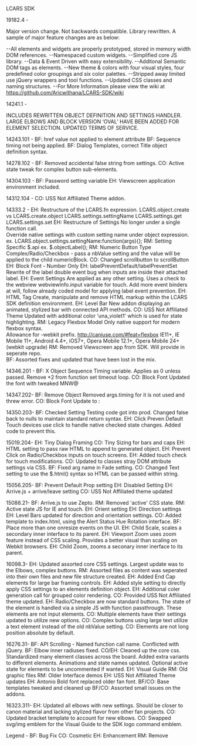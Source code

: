 LCARS SDK 

19182.4  -

Major version change.  Not backwards compatible. Library rewritten.  A sample of major feature changes are as below:

--All elements and widgets are properly prototyped, stored in memory width DOM references.
--Namespaced custom widgets.
--Simplified core JS library.
--Data & Event Driven with easy extensibility.
--Additonal Semantic DOM tags as elements.
--New theme & colors with four visual styles, four predefined color groupings and six color palettes.
--Stripped away limited use jQuery wrappers and tool functions.
--Updated CSS classes and naming structures.
--For More Information please view the wiki at https://github.com/Aricwithana/LCARS-SDK/wiki

14241.1 - 

INCLUDES REWRITTEN OBJECT DEFINITION AND SETTINGS HANDLER. 
LARGE ELBOWS AND BLOCK VERSION ‘OVAL’ HAVE BEEN ADDED FOR 
ELEMENT SELECTION. UPDATED TERMS OF SERVICE.

14243.101 -
BF:  href value not applied to element attribute
BF:  Sequence timing not being applied.
BF:  Dialog Templates, correct Title object definition syntax.

14278.102 - 
BF:  Removed accidental false string from settings.
CO:  Active state tweak for complex button sub-elements.

14304.103 - 
BF:  Password setting variable
EH:  Viewscreen application environment included.

14312.104 - 
CO:  USS Not Affiliated Theme addon.

14333.2 - 
EH: Restructure of the LCARS.fn expression.
    LCARS.object.create vs LCARS.create.object
    LCARS.settings.settingName
    LCARS.settings.get
    LCARS.settings.set
EH: Restructure of Settings
    No longer under a single function call.  
    Override native settings with custom setting
    name under object expression.
    ex. LCARS.object.settings.settingName:function(args){};
RM: Setting Specific $.api
    ex. $.objectLabel();
RM: Numeric Button Type
    Complex/Radio/Checkbox - pass a nbValue setting and
    the value will be applied to the child numericBlock.
CO: Changed scrollbutton to scrollButton
EH: Block Font - Number Only
EH: labelPreventDefault/labelPreventSet
    Rewrite of the label double event bug when inputs
    are inside their attached label.
EH: Event Settings
    Are applied as any other setting.  Uses a check to 
    the webview webviewInfo.input variable for touch.
    Add more event binders at will, follow already coded
    model for applying label event prevention.
EH: HTML Tag
    Create, manipulate and remove HTML markup within the
    LCARS SDK definition environment.
EH: Level Bar
    New addon displaying an animated, stylized bar
    with connected API methods.
CO: USS Not Affiliated Theme
    Updated with additional color 'una_violet1' which is 
    used for state highlighting.
RM: Legacy Flexbox Model
    Only native support for modern flexbox syntax.  
    Allowance for -webkit prefix.
    http://caniuse.com/#feat=flexbox
    IE11+, IE Mobile 11+, Android 4.4+, iOS7+, 
    Opera Mobile 12.1+, Opera Mobile 24+ (webkit upgrade)
RM: Removed Viewscreen app from SDK.  Will provide in seperate repo.    
BF: Assorted fixes and updated that have been lost in the mix.    

14346.201 - 
BF: X Object Sequence Timing variable.
    Applies as 0 unless passed.  Remove *2 from 
    function set timeout loop.
CO: Block Font
    Updated the font with tweaked MNW@

14347.202-
BF: Remove Object
    Removed args.timing for it is not used and threw error.
CO: Block Font
    Update to :

14350.203-
BF: Checked Setting
    Testing code got into prod.
    Changed false back to nulls
    to maintain standard return
    syntax.
EH: Click Preven Default
    Touch devices use click to handle
    native checked state changes. Added
    code to prevent this.

15019.204-
EH: Tiny Dialog Framing
CO: Tiny Sizing for bars and caps
EH: HTML setting to pass raw HTML to
    append to generated object.
EH: Prevent Click on Radio/Checkbox
    inputs on touch screens.
EH: Added touch check for touch modifications.
CO: Updated to classes stray DOM attribute
    settings via CSS.
BF: Fixed arg name in Fade setting.
CO: Changed Text setting to use the
    $.html() syntax so HTML can be 
    passed within string.


15056.205-
BF: Prevent Default Prop setting
EH: Disabled Setting
EH: Arrive.js + arrive/leave setting
CO: USS Not Affiliated theme updated


15088.21-
BF: Arrive.js to use Zepto.
RM: Removed 'active' CSS state.
RM: Active state JS for IE and touch.
EH: Orient setting
EH: Direction settings
EH: Level Bars updated for direction
    and orientation settings.
CO: Added template to index.html, using 
    the Alert Status Hue Rotation interface.
BF: Place more than one onresize events on the UI.
EH: Child Scale, scales a secondary inner 
    interface to its parent.
EH: Viewport Zoom uses zoom feature instead
    of CSS scaling.  Provides a better visual
    than scaling on Webkit browsers.
EH: Child Zoom, zooms a seconary inner
    inerface to its parent.

16098.3-
EH: Updated assorted core CSS settings.  Largest
    update was to the Elbows, complex buttons.
RM: Assorted files as content was seperated
    into their own files and new file structure
    created.
EH: Added End Cap elements for large bar framing
    controls.
EH: Added style setting to directly apply CSS
    settings to an elements definition object.
EH: Additional coler generation call for grouped
    color rendering.
CO: Provided USS Not Affiliated theme updated.
EH: Radio/Checkbox are now standard buttons.
    The state of the element is handled via 
    a simple JS with function passthrough.
    These elements are not input elements.
CO: Multiple elements have their settings updated
    to utilize new options.
CO: Complex buttons using large text utilize a 
    text element instead of the old nbValue setting.
CO: Elements are not long position absolute by default.


16276.31-
BF: API Scrolling - Named function call name. 
    Conflicted with jQuery.
BF: Elbow inner radiuses fixed.
CO/EH: Cleaned up the core css.
    Standardized many element classes across the board.
    Added extra variants to different elements.
    Animations and state names updated.
    Optional active state for elements to be uncommented
    if wanted.
EH: Visual Guide
RM: Old graphic files
RM: Older Interface demos
EH: USS Not Affiliated Theme updates
EH: Antonio Bold font replaced older fan font.
BF/CO: Base templates tweaked and cleaned up
BF/CO: Assorted small issues on the addons.


16323.311-
EH: Updated all elbows with new settings. Should
    be closer to canon material and lacking stylized
    flavor from other fan projects.
CO: Updated bracket template to account for new elbows.
CO: Swapped svg/img emblem for the Visual Guide to the
    SDK logo command emblem.

Legend - 
BF:  Bug Fix
CO:  Cosmetic
EH:  Enhancement
RM:  Remove
